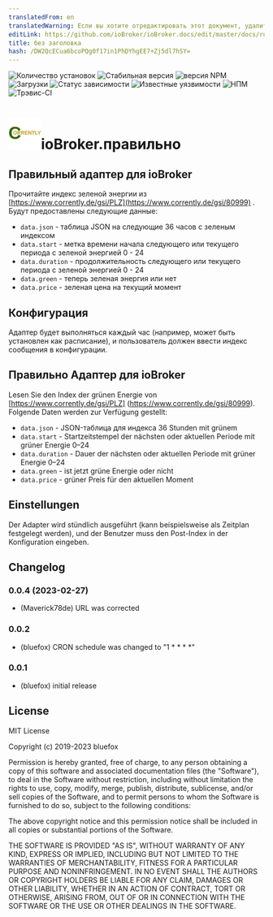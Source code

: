 ```yaml
---
translatedFrom: en
translatedWarning: Если вы хотите отредактировать этот документ, удалите поле «translatedFrom», в противном случае этот документ будет снова автоматически переведен
editLink: https://github.com/ioBroker/ioBroker.docs/edit/master/docs/ru/adapterref/iobroker.corrently/README.md
title: без заголовка
hash: /DW2QcECua6bcoPQg0f17in1PhDYhgEE7+Zj5dl7hSY=
---
```

![Количество установок](http://iobroker.live/badges/corrently-installed.svg)
![Стабильная версия](http://iobroker.live/badges/corrently-stable.svg)
![версия NPM](http://img.shields.io/npm/v/iobroker.corrently.svg)
![Загрузки](https://img.shields.io/npm/dm/iobroker.corrently.svg)
![Статус зависимости](https://img.shields.io/david/GermanBluefox/iobroker.corrently.svg)
![Известные уязвимости](https://snyk.io/test/github/GermanBluefox/ioBroker.corrently/badge.svg)
![НПМ](https://nodei.co/npm/iobroker.corrently.png?downloads=true)
![Трэвис-CI](http://img.shields.io/travis/GermanBluefox/ioBroker.corrently/master.svg)

<h1><img src="admin/corrently.png" width="64"/>ioBroker.правильно</h1>

## Правильный адаптер для ioBroker
Прочитайте индекс зеленой энергии из [https://www.corrently.de/gsi/PLZ](https://www.corrently.de/gsi/80999) .
Будут предоставлены следующие данные:

 - `data.json` - таблица JSON на следующие 36 часов с зеленым индексом
 - `data.start` - метка времени начала следующего или текущего периода с зеленой энергией 0 - 24
 - `data.duration` - продолжительность следующего или текущего периода с зеленой энергией 0 - 24
 - `data.green` - теперь зеленая энергия или нет
 - `data.price` - зеленая цена на текущий момент

## Конфигурация
Адаптер будет выполняться каждый час (например, может быть установлен как расписание), и пользователь должен ввести индекс сообщения в конфигурации.

## Правильно Адаптер для ioBroker
Lesen Sie den Index der grünen Energie von [https://www.corrently.de/gsi/PLZ] (https://www.corrently.de/gsi/80999).
Folgende Daten werden zur Verfügung gestellt:

- `data.json` - JSON-таблица для индекса 36 Stunden mit grünem
- `data.start` - Startzeitstempel der nächsten oder aktuellen Periode mit grüner Energie 0–24
- `data.duration` - Dauer der nächsten oder aktuellen Periode mit grüner Energie 0–24
- `data.green` - ist jetzt grüne Energie oder nicht
- `data.price` - grüner Preis für den aktuellen Moment

## Einstellungen
Der Adapter wird stündlich ausgeführt (kann beispielsweise als Zeitplan festgelegt werden), und der Benutzer muss den Post-Index in der Konfiguration eingeben.

<!--

### **В РАБОТЕ** -->

## Changelog
### 0.0.4 (2023-02-27)
* (Maverick78de) URL was corrected

### 0.0.2
* (bluefox) CRON schedule was changed to "1 * * * *"

### 0.0.1
* (bluefox) initial release

## License
MIT License

Copyright (c) 2019-2023 bluefox

Permission is hereby granted, free of charge, to any person obtaining a copy
of this software and associated documentation files (the "Software"), to deal
in the Software without restriction, including without limitation the rights
to use, copy, modify, merge, publish, distribute, sublicense, and/or sell
copies of the Software, and to permit persons to whom the Software is
furnished to do so, subject to the following conditions:

The above copyright notice and this permission notice shall be included in all
copies or substantial portions of the Software.

THE SOFTWARE IS PROVIDED "AS IS", WITHOUT WARRANTY OF ANY KIND, EXPRESS OR
IMPLIED, INCLUDING BUT NOT LIMITED TO THE WARRANTIES OF MERCHANTABILITY,
FITNESS FOR A PARTICULAR PURPOSE AND NONINFRINGEMENT. IN NO EVENT SHALL THE
AUTHORS OR COPYRIGHT HOLDERS BE LIABLE FOR ANY CLAIM, DAMAGES OR OTHER
LIABILITY, WHETHER IN AN ACTION OF CONTRACT, TORT OR OTHERWISE, ARISING FROM,
OUT OF OR IN CONNECTION WITH THE SOFTWARE OR THE USE OR OTHER DEALINGS IN THE
SOFTWARE.
